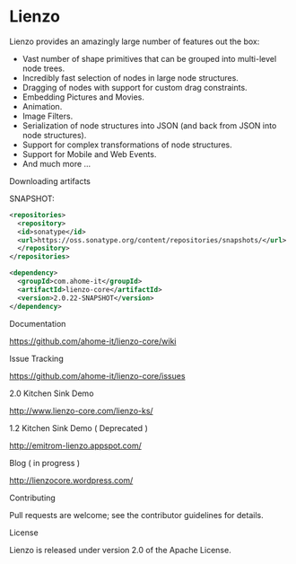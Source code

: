 Lienzo
======

Lienzo provides an amazingly large number of features out the box:

* Vast number of shape primitives that can be grouped into multi-level node trees.
* Incredibly fast selection of nodes in large node structures.
* Dragging of nodes with support for custom drag constraints.
* Embedding Pictures and Movies.
* Animation.
* Image Filters.
* Serialization of node structures into JSON (and back from JSON into node structures).
* Support for complex transformations of node structures.
* Support for Mobile and Web Events.
* And much more ...

Downloading artifacts

SNAPSHOT:

```xml
<repositories>
  <repository>
  <id>sonatype</id>
  <url>https://oss.sonatype.org/content/repositories/snapshots/</url>
  </repository>
</repositories>

<dependency>
  <groupId>com.ahome-it</groupId>
  <artifactId>lienzo-core</artifactId>
  <version>2.0.22-SNAPSHOT</version>
</dependency>
```

Documentation

https://github.com/ahome-it/lienzo-core/wiki

Issue Tracking

https://github.com/ahome-it/lienzo-core/issues

2.0 Kitchen Sink Demo	

http://www.lienzo-core.com/lienzo-ks/

1.2 Kitchen Sink Demo ( Deprecated )

http://emitrom-lienzo.appspot.com/

Blog ( in progress )

http://lienzocore.wordpress.com/

Contributing

Pull requests are welcome; see the contributor guidelines for details.

License

Lienzo is released under version 2.0 of the Apache License.
